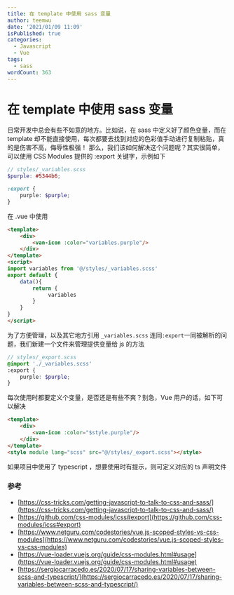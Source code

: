 ```yaml
---
title: 在 template 中使用 sass 变量
author: teemwu
date: '2021/01/09 11:09'
isPublished: true
categories:
  - Javascript
  - Vue
tags:
  - sass
wordCount: 363
---
```


# 在 template 中使用 sass 变量

日常开发中总会有些不如意的地方。比如说，在 sass 中定义好了颜色变量，而在 template 却不能直接使用，每次都要去找到对应的色彩值手动进行复制粘贴，真的是伤害不高，侮辱性极强！
那么，我们该如何解决这个问题呢？其实很简单， 可以使用 CSS Modules 提供的 :export 关键字，示例如下
```scss
// styles/_variables.scss
$purple: #5344b6;

:export {
    purple: $purple;
}
```
在 .vue 中使用
```html
<template>
    <div>
        <van-icon :color="variables.purple"/>
    </div>
</template>
<script>
import variables from '@/styles/_variables.scss'
export default {
    data(){
        return {
             variables
        }
    }
}
</script>
```
为了方便管理，以及其它地方引用 `_variables.scss` 连同`:export`一同被解析的问题，我们新建一个文件来管理提供变量给 js 的方法
```scss
// styles/_export.scss
@import './_variables.scss'
:export {
    purple: $purple;
}
```
每次使用时都要定义个变量，是否还是有些不爽？别急，Vue 用户的话，如下可以解决
```html
<template>
    <div>
        <van-icon :color="$style.purple"/>
    </div>
</template>
<style module lang="scss" src="@/styles/_export.scss"></style>      
```
如果项目中使用了 typescript ，想要使用时有提示，则可定义对应的 ts 声明文件


### 参考
- [https://css-tricks.com/getting-javascript-to-talk-to-css-and-sass/](https://css-tricks.com/getting-javascript-to-talk-to-css-and-sass/)
- [https://github.com/css-modules/icss#export](https://github.com/css-modules/icss#export)
- [https://www.netguru.com/codestories/vue.js-scoped-styles-vs-css-modules](https://www.netguru.com/codestories/vue.js-scoped-styles-vs-css-modules)
- [https://vue-loader.vuejs.org/guide/css-modules.html#usage](https://vue-loader.vuejs.org/guide/css-modules.html#usage)
- [https://sergiocarracedo.es/2020/07/17/sharing-variables-between-scss-and-typescript/](https://sergiocarracedo.es/2020/07/17/sharing-variables-between-scss-and-typescript/)
